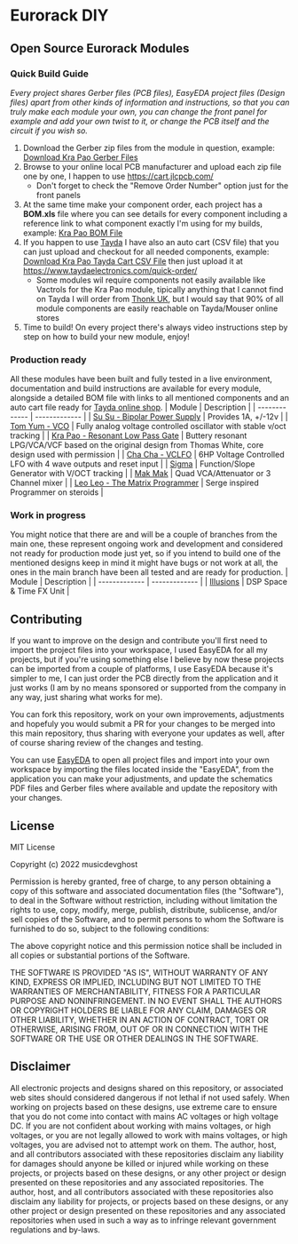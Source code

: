 # Eurorack DIY

## Open Source Eurorack Modules

### Quick Build Guide

*Every project shares Gerber files (PCB files), EasyEDA project files (Design files) apart from other kinds of information and instructions, so that you can truly make each module your own, you can change the front panel for example and add your own twist to it, or change the PCB itself and the circuit if you wish so.*

1. Download the Gerber zip files from the module in question, example: [Download Kra Pao Gerber Files](https://github.com/musicdevghost/eurorack/tree/main/KRA%20PAO%20-%20RESONANT%20LOW%20PASS%20GATE/Gerber%20Files)
2. Browse to your online local PCB manufacturer and upload each zip file one by one, I happen to use https://cart.jlcpcb.com/
    - Don't forget to check the "Remove Order Number" option just for the front panels
3. At the same time make your component order, each project has a **BOM.xls** file where you can see details for every component including a reference link to what component exactly I'm using for my builds, example: [Kra Pao BOM File](https://github.com/musicdevghost/eurorack/blob/main/KRA%20PAO%20-%20RESONANT%20LOW%20PASS%20GATE/BOM.xlsx)
4. If you happen to use [Tayda](https://www.taydaelectronics.com/) I have also an auto cart (CSV file) that you can just upload and checkout for all needed components, example: [Download Kra Pao Tayda Cart CSV File](https://github.com/musicdevghost/eurorack/blob/main/KRA%20PAO%20-%20RESONANT%20LOW%20PASS%20GATE/Tayda%20Auto%20Order.csv) then just upload it at https://www.taydaelectronics.com/quick-order/
    - Some modules wil require components not easily available like Vactrols for the Kra Pao module, tipically anything that I cannot find on Tayda I will order from [Thonk UK](https://www.thonk.co.uk/), but I would say that 90% of all module components are easily reachable on Tayda/Mouser online stores
5. Time to build! On every project there's always video instructions step by step on how to build your new module, enjoy!

### Production ready
All these modules have been built and fully tested in a live environment, documentation and build instructions are available for every module, alongside a detailed BOM file with links to all mentioned components and an auto cart file ready for [Tayda online shop](https://www.taydaelectronics.com/).
| Module  | Description |
| ------------- | ------------- |
| [Su Su - Bipolar Power Supply](https://github.com/musicdevghost/eurorack/tree/main/SU%20SU%20-%20POWER%20SUPPLY)  | Provides 1A, +/-12v  |
| [Tom Yum - VCO](https://github.com/musicdevghost/eurorack/tree/main/TOM%20YUM%20-%20VCO)  | Fully analog voltage controlled oscillator with stable v/oct tracking  |
| [Kra Pao - Resonant Low Pass Gate](https://github.com/musicdevghost/eurorack/tree/main/KRA%20PAO%20-%20RESONANT%20LOW%20PASS%20GATE)  | Buttery resonant LPG/VCA/VCF based on the original design from Thomas White, core design used with permission  |
| [Cha Cha - VCLFO](https://github.com/musicdevghost/eurorack/tree/main/Cha%20Cha%20-%20VCLFO) | 6HP Voltage Controlled LFO with 4 wave outputs and reset input  |
| [Sigma](https://github.com/musicdevghost/eurorack/tree/main/Sigma%20-%20Function%20Generator) | Function/Slope Generator with V/OCT tracking  |
| [Mak Mak](https://github.com/musicdevghost/eurorack/tree/main/Mak%20Mak%20-%20QUAD%20VCA-ATT-MIXER)  | Quad VCA/Attenuator or 3 Channel mixer  |
| [Leo Leo - The Matrix Programmer](https://github.com/musicdevghost/eurorack/tree/main/LEO%20LEO%20-%20MATRIX%20STAGE%20PROGRAMMER) | Serge inspired Programmer on steroids  |


### Work in progress
You might notice that there are and will be a couple of branches from the main one, these represent ongoing work and development and considered not ready for production mode just yet, so if you intend to build one of the mentioned designs keep in mind it might have bugs or not work at all, the ones in the main branch have been all tested and are ready for production.
| Module  | Description |
| ------------- | ------------- |
| [Illusions](https://github.com/musicdevghost/eurorack/tree/fx-dsp-space-time/Illusions%20-%20Space%20%26%20Time%20FX)  | DSP Space & Time FX Unit  |
## Contributing
If you want to improve on the design and contribute you'll first need to import the project files into your workspace, I used EasyEDA for all my projects, but if you're using something else I believe by now these projects can be imported from a couple of platforms, I use EasyEDA because it's simpler to me, I can just order the PCB directly from the application and it just works (I am by no means sponsored or supported from the company in any way, just sharing what works for me).

You can fork this repository, work on your own improvements, adjustments and hopefuly you would submit a PR for your changes to be merged into this main repository, thus sharing with everyone your updates as well, after of course sharing review of the changes and testing.

You can use [EasyEDA](https://easyeda.com/) to open all project files and import into your own workspace by importing the files located inside the "EasyEDA", from the application you can make your adjustments, and update the schematics PDF files and Gerber files where available and update the repository with your changes.

## License
MIT License

Copyright (c) 2022 musicdevghost

Permission is hereby granted, free of charge, to any person obtaining a copy
of this software and associated documentation files (the "Software"), to deal
in the Software without restriction, including without limitation the rights
to use, copy, modify, merge, publish, distribute, sublicense, and/or sell
copies of the Software, and to permit persons to whom the Software is
furnished to do so, subject to the following conditions:

The above copyright notice and this permission notice shall be included in all
copies or substantial portions of the Software.

THE SOFTWARE IS PROVIDED "AS IS", WITHOUT WARRANTY OF ANY KIND, EXPRESS OR
IMPLIED, INCLUDING BUT NOT LIMITED TO THE WARRANTIES OF MERCHANTABILITY,
FITNESS FOR A PARTICULAR PURPOSE AND NONINFRINGEMENT. IN NO EVENT SHALL THE
AUTHORS OR COPYRIGHT HOLDERS BE LIABLE FOR ANY CLAIM, DAMAGES OR OTHER
LIABILITY, WHETHER IN AN ACTION OF CONTRACT, TORT OR OTHERWISE, ARISING FROM,
OUT OF OR IN CONNECTION WITH THE SOFTWARE OR THE USE OR OTHER DEALINGS IN THE
SOFTWARE.

## Disclaimer
All electronic projects and designs shared on this repository, or associated web sites should considered dangerous if not lethal if not used safely. When working on projects based on these designs, use extreme care to ensure that you do not come into contact with mains AC voltages or high voltage DC. If you are not confident about working with mains voltages, or high voltages, or you are not legally allowed to work with mains voltages, or high voltages, you are advised not to attempt work on them. The author, host, and all contributors associated with these repositories disclaim any liability for damages should anyone be killed or injured while working on these projects, or projects based on these designs, or any other project or design presented on these repositories and any associated repositories. The author, host, and all contributors associated with these repositories also disclaim any liability for projects, or projects based on these designs, or any other project or design presented on these repositories and any associated repositories when used in such a way as to infringe relevant government regulations and by-laws. 
